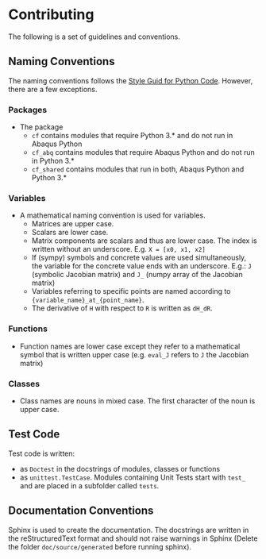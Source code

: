 # Contributing

The following is a set of guidelines and conventions.

## Naming Conventions

The naming conventions follows the [Style Guid for Python Code](https://peps.python.org/pep-0008/).
However, there are a few exceptions.

### Packages
    
 - The package
   - `cf` contains modules that require Python 3.* and do not run in Abaqus Python
   - `cf_abq` contains modules that require Abaqus Python and do not run in Python 3.*
   - `cf_shared` contains modules that run in both, Abaqus Python and Python 3.*

### Variables

 - A mathematical naming convention is used for variables.
   - Matrices are upper case.
   - Scalars are lower case.
   - Matrix components are scalars and thus are lower case. The index is written without an underscore. 
     E.g. `X = [x0, x1, x2]`
   - If (sympy) symbols and concrete values are used simultaneously, the variable for the concrete value ends with an underscore. E.g.:
     `J` (symbolic Jacobian matrix) and `J_` (numpy array of the Jacobian matrix)
   - Variables referring to specific points are named according to `{variable_name}_at_{point_name}`.
   - The derivative of `H` with respect to `R` is written as `dH_dR`.

### Functions

 - Function names are lower case except they refer to a mathematical symbol that is written upper case 
    (e.g. `eval_J` refers to `J` the Jacobian matrix)

### Classes

 - Class names are nouns in mixed case. The first character of the noun is upper case.


## Test Code

Test code is written:
 - as `Doctest` in the docstrings of modules, classes or functions
 - as `unittest.TestCase`. Modules containing Unit Tests start with `test_` and are placed 
   in a subfolder called `tests`.


## Documentation Conventions

Sphinx is used to create the documentation.
The docstrings are written in the reStructuredText format
and should not raise warnings in Sphinx (Delete the folder `doc/source/generated` before running sphinx).



